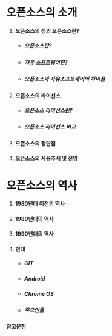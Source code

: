 # 오픈소스의 소개

1. #### 오픈소스의 정의 오픈소스란?

   * ##### 오픈소스란?
   * ##### 자유 소프트웨어란?
   * ##### 오픈소스와 자유소프트웨어의 차이점
2. #### 오픈소스의 라이선스

   * ##### 오픈소스 라이선스란?
   * ##### 오픈소스 라이선스 비교
3. #### 오픈소스의 장단점
4. #### 오픈소스의 사용추세 및 전망

# 오픈소스의 역사

1. #### 1980년대 이전의 역사
2. #### 1980년대의 역사
3. #### 1990년대의 역사
4. #### 현대

   * ##### GIT
   * ##### Android
   * ##### Chrome OS
   * ##### 주요인물



#### 참고문헌



